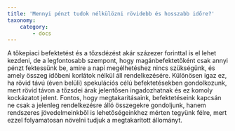 ```yaml
---
title: 'Mennyi pénzt tudok nélkülözni rövidebb és hosszabb időre?'
taxonomy:
    category:
        - docs
---
```


A tőkepiaci befektetést és a tőzsdézést akár százezer forinttal is el lehet kezdeni, de a legfontosabb szempont, hogy magánbefektetőként csak annyi pénzt fektessünk be, amire a napi megélhetéshez nincs szükségünk, és amely összeg időbeni korlátok nélkül áll rendelkezésére. Különösen igaz ez, ha rövid távú (éven belüli) spekulációs célú befektetésekben gondolkozunk, mert rövid távon a tőzsdei árak jelentősen ingadozhatnak és ez komoly kockázatot jelent. Fontos, hogy megtakarításaink, befektetéseink kapcsán ne csak a jelenleg rendelkezésre álló összegekre gondoljunk, hanem rendszeres jövedelmeinkből is lehetőségeinkhez mérten tegyünk félre, mert ezzel folyamatosan növelni tudjuk a megtakarított állományt.